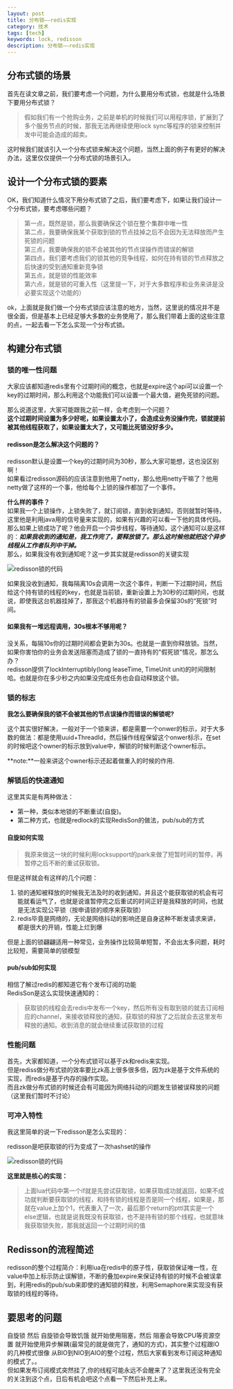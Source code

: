```yaml
---
layout: post
title: 分布锁——redis实现
category: 技术
tags: [tech]
keywords: lock, redisson
description: 分布锁——redis实现
---
```




## 分布式锁的场景   

首先在读文章之前，我们要考虑一个问题，为什么要用分布式锁，也就是什么场景下要用分布式锁？   

> 假如我们有一个抢购业务，之前是单机的时候我们可以用程序锁，扩展到了多个服务节点的时候，那我无法再继续使用lock sync等程序的锁来控制并发中可能会造成的超卖。   

这时候我们就该引入一个分布式锁来解决这个问题，当然上面的例子有更好的解决办法，这里仅仅提供一个分布式锁的场景引入。   

## 设计一个分布式锁的要素    

OK，我们知道什么情况下用分布式锁了之后，我们要考虑下，如果让我们设计一个分布式锁，要考虑哪些问题？    

> 第一点，既然是锁，那么我要确保这个锁在整个集群中唯一性   
> 第二点，我要确保我某个获取到锁的节点挂掉之后不会因为无法释放而产生死锁的问题   
> 第三点，我要确保我的锁不会被其他的节点误操作而错误的解锁   
> 第四点，我们要考虑我们的锁其他的竞争线程，如何在持有锁的节点释放之后快速的受到通知重新竞争锁   
> 第五点，就是锁的性能效率   
> 第六点，就是锁的可重入性（这里提一下，对于大多数程序和业务来讲是没必要实现这个功能的）   

ok，上面就是我们做一个分布式锁应该注意的地方，当然，这里说的情况并不是很全面，但是基本上已经足够大多数的业务使用了，那么我们带着上面的这些注意的点，一起去看一下怎么实现一个分布式锁。   

## 构建分布式锁    

### 锁的唯一性问题   

大家应该都知道redis里有个过期时间的概念，也就是expire这个api可以设置一个key的过期时间，那么利用这个功能我们可以设置一个最大值，避免死锁的问题。   

那么说道这里，大家可能跟我之前一样，会考虑到一个问题？    
**这个过期时间设置为多少好呢，如果设置太小了，会造成业务没操作完，锁就提前被其他线程获取了，如果设置太大了，又可能比死锁没好多少。**     

#### redisson是怎么解决这个问题的？       

redisson默认是设置一个key的过期时间为30秒，那么大家可能想，这也没区别啊！     
如果看过redisson源码的应该注意到他用了netty，那么他用netty干嘛了？他用netty做了这样的一个事，他给每个上锁的操作都加了一个事件。    

**什么样的事件？**     
如果我一个上锁操作，上锁失败了，就订阅锁，直到收到通知，否则就暂时等待，这里他是利用java用的信号量来实现的，如果有兴趣的可以看一下他的具体代码。      
那么如果上锁成功了呢？他会开启一个异步线程，等待通知，这个通知可以是这样的：***如果我收到的通知是，我工作完了，要释放锁了。那么这时候他就把这个异步线程从工作者队列中干掉。***    
那么，如果我没有收到通知呢？这一步其实就是redisson的关键实现    

![redisson锁的代码](http://7xpz5v.com1.z0.glb.clouddn.com/redis-lock-redisson-step-1)    

如果我没收到通知，我每隔离10s会调用一次这个事件，判断一下过期时间，然后给这个持有锁的线程的key，也就是当前锁，重新设置上为30秒的过期时间，也就说，即使我这台机器挂掉了，那我这个机器持有的锁最多会保留30s的“死锁”时间。    

#### 如果我有一堆远程调用，30s根本不够用呢？   
没关系，每隔10s你的过期时间都会更新为30s。也就是一直到你释放锁。当然，如果你害怕你的业务会发送阻塞而造成了锁的一直持有的"假死锁"情况，那怎么办？    
redisson提供了lockInterruptibly(long leaseTime, TimeUnit unit)的时间限制哈。也就是你在多少秒之内如果没完成任务也会自动释放这个锁。     

### 锁的标志    

**我怎么要确保我的锁不会被其他的节点误操作而错误的解锁呢?**       

这个其实很好解决，一般对于一个锁来讲，都是需要一个onwer的标示，对于大多数的做法：都是使用uuid+ThreadId，然后操作线程保留这个onwer标示，在set的时候吧这个owner的标示放到value中，解锁的时候判断这个owner标示。     

**note:**一般来讲这个owner标示还起着做重入的时候的作用.     

### 解锁后的快速通知     

这里其实是有两种做法：

* 第一种，类似本地锁的不断重试(自旋)。 
* 第二种方式，也就是redlock的实现RedisSon的做法，pub/sub的方式    

#### 自旋如何实现      

> 我原来做这一块的时候利用locksupport的park来做了短暂时间的暂停，再暂停之后不断的重试获取锁。    

但是这样就会有这样的几个问题：    
1. 锁的通知被释放的时候我无法及时的收到通知，并且这个能获取锁的机会有可能就看运气了，也就是说谁暂停完之后重试的时间正好是我释放的时间，也就是无法实现公平锁（按申请锁的顺序来获取锁）   
2. redis毕竟是网络的，无论是网络抖动的影响还是自身这种不断发请求来讲，都是很大的开销，性能上烂到爆    

但是上面的锁翩翩适用一种常见，业务操作比较简单短暂，不会出太多问题，耗时比较短，需要简单的锁模型     

#### pub/sub如何实现     

相信了解过redis的都知道它有个发布订阅的功能      
RedisSon是这么实现快速通知的：    
> 获取锁的线程会去redis中发布一个key，然后所有没有取到锁的就去订阅相应的channel，来接收锁释放的通知，获取锁的释放了之后就会去这里发布释放的通知。收到消息的就会继续重试获取锁的过程      

### 性能问题     

首先，大家都知道，一个分布式锁可以基于zk和redis来实现。   
但是rediss做分布式锁的效率要比zk高上很多很多倍，因为zk是基于文件系统的实现，而redis是基于内存的操作实现。   
而且zk做分布式锁的时候还会有可能因为网络抖动的问题发生锁被误释放的问题（这里我们暂时不讨论）   

###  可冲入特性      

我这里简单的说一下redisson是怎么实现的：   

redisson是吧获取锁的行为变成了一次hashset的操作   

![redisson锁的代码](http://7xpz5v.com1.z0.glb.clouddn.com/redis-lock-redisson-step-2)     

**这里就是核心的实现：**        
> 上面lua代码中第一个if就是先尝试获取锁，如果获取成功就返回，如果不成功就判断要获取锁的线程，和持有锁的线程是否是同一个线程，如果是，那就在value上加个1，代表重入了一次，最后那个return的pttl其实是一个else逻辑，也就是说我既没有获取锁，也不是持有锁的那个线程，也就意味我获取锁失败，那我就返回一个过期时间的值     

## Redisson的流程简述      

redisson的整个过程简介：利用lua在redis中的原子性，获取锁保证唯一性，在value中加上标示防止误解锁，不断的叠加expire来保证持有锁的时候不会被误拿到，利用redis的pub/sub来即使的通知锁的释放，利用Semaphore来实现没有获取锁的线程的等待。    

## 要思考的问题     

自旋锁 然后 自旋锁会导致饥饿 就开始使用阻塞，然后 阻塞会导致CPU等资源空置 就开始使用异步解耦(最常见的就是做完了，通知的方式)，其实整个过程跟IO的几种模式很像 从BIO到NIO到AIO的整个过程，然后大家看到发布订阅这种通知的模式了。。     
但如果发布订阅模式突然挂了,你的线程可能永远不会醒来了？这里我还没有完全的关注到这个点，日后有机会吧这个点看一下然后补充上来。     



